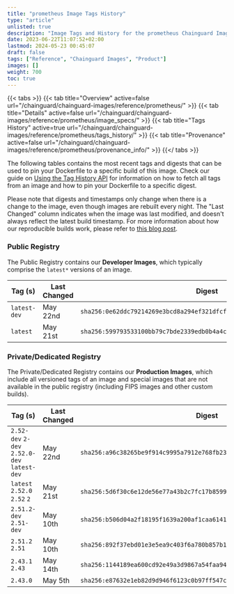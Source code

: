 ```yaml
---
title: "prometheus Image Tags History"
type: "article"
unlisted: true
description: "Image Tags and History for the prometheus Chainguard Image"
date: 2023-06-22T11:07:52+02:00
lastmod: 2024-05-23 00:45:07
draft: false
tags: ["Reference", "Chainguard Images", "Product"]
images: []
weight: 700
toc: true
---
```


{{< tabs >}}
{{< tab title="Overview" active=false url="/chainguard/chainguard-images/reference/prometheus/" >}}
{{< tab title="Details" active=false url="/chainguard/chainguard-images/reference/prometheus/image_specs/" >}}
{{< tab title="Tags History" active=true url="/chainguard/chainguard-images/reference/prometheus/tags_history/" >}}
{{< tab title="Provenance" active=false url="/chainguard/chainguard-images/reference/prometheus/provenance_info/" >}}
{{</ tabs >}}

The following tables contains the most recent tags and digests that can be used to pin your Dockerfile to a specific build of this image. Check our guide on [Using the Tag History API](/chainguard/chainguard-images/using-the-tag-history-api/) for information on how to fetch all tags from an image and how to pin your Dockerfile to a specific digest.

Please note that digests and timestamps only change when there is a change to the image, even though images are rebuilt every night. The "Last Changed" column indicates when the image was last modified, and doesn't always reflect the latest build timestamp. For more information about how our reproducible builds work, please refer to [this blog post](https://www.chainguard.dev/unchained/reproducing-chainguards-reproducible-image-builds).

### Public Registry
The Public Registry contains our **Developer Images**, which typically comprise the `latest*` versions of an image.

| Tag (s)       | Last Changed | Digest                                                                    |
|---------------|--------------|---------------------------------------------------------------------------|
|  `latest-dev` | May 22nd     | `sha256:0e62ddc79214269e3bcd8a294ef321dfcf3dc360751f11cf24a3216ecd7c4539` |
|  `latest`     | May 21st     | `sha256:599793533100bb79c7bde2339edb0b4a4cc79418c37d5c2d11d4a8b482fdee97` |


### Private/Dedicated Registry
The Private/Dedicated Registry contains our **Production Images**, which include all versioned tags of an image and special images that are not available in the public registry (including FIPS images and other custom builds).

| Tag (s)                                       | Last Changed | Digest                                                                    |
|-----------------------------------------------|--------------|---------------------------------------------------------------------------|
|  `2.52-dev` `2-dev` `2.52.0-dev` `latest-dev` | May 22nd     | `sha256:a96c38265be9f914c9995a7912e768fb235145850a67b9b1c3145e0d94906e05` |
|  `latest` `2.52.0` `2.52` `2`                 | May 21st     | `sha256:5d6f30c6e12de56e77a43b2c7fc17b8599874d510daa4a99b96864d8fb471325` |
|  `2.51.2-dev` `2.51-dev`                      | May 10th     | `sha256:b506d04a2f18195f1639a200af1caa6141a196c9301285f75e66becab6f81914` |
|  `2.51.2` `2.51`                              | May 10th     | `sha256:892f37ebd01e3e5ea9c403f6a780b857b16dc806cf9dd84c8907b34dd6aeea46` |
|  `2.43.1` `2.43`                              | May 14th     | `sha256:1144189ea600cd92e49a3d9867a54faa946113edb65c7e8ac92e5a09dece8356` |
|  `2.43.0`                                     | May 5th      | `sha256:e87632e1eb82d9d946f6123c0b97ff547c72697152075073e71033067be30e98` |

